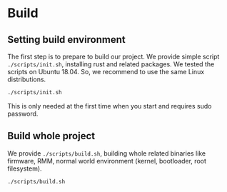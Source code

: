 # Build

## Setting build environment

The first step is to prepare to build our project.
We provide simple script `./scripts/init.sh`, installing rust and
related packages.
We tested the scripts on Ubuntu 18.04. So, we recommend to use the same
Linux distributions.


```bash
./scripts/init.sh
```

This is only needed at the first time when you start and requires sudo
password.

## Build whole project

We provide `./scripts/build.sh`, building whole related binaries like
firmware, RMM, normal world environment (kernel, bootloader, root filesystem).

```bash
./scripts/build.sh
```
